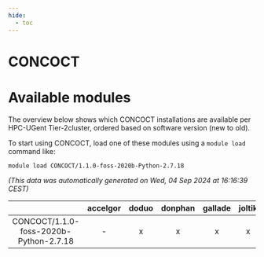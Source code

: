 ```yaml
---
hide:
  - toc
---
```


CONCOCT
=======

# Available modules


The overview below shows which CONCOCT installations are available per HPC-UGent Tier-2cluster, ordered based on software version (new to old).

To start using CONCOCT, load one of these modules using a `module load` command like:

```shell
module load CONCOCT/1.1.0-foss-2020b-Python-2.7.18
```

*(This data was automatically generated on Wed, 04 Sep 2024 at 16:16:39 CEST)*  

| |accelgor|doduo|donphan|gallade|joltik|shinx|skitty|
| :---: | :---: | :---: | :---: | :---: | :---: | :---: | :---: |
|CONCOCT/1.1.0-foss-2020b-Python-2.7.18|-|x|x|x|x|-|x|
